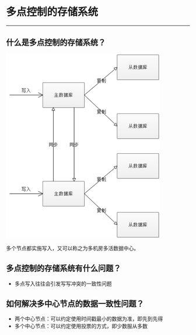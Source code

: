 # 多点控制的存储系统

---

## 什么是多点控制的存储系统？

![](/assets/003.png)

多个节点都实施写入，又可以称之为多机房多活数据中心。

## 多点控制的存储系统有什么问题？

* 多点写入往往会引发写写冲突的一致性问题

## 如何解决多中心节点的数据一致性问题？

* 两个中心节点：可以约定使用时间戳最小的数据为准，即先到先得
* 多个中心节点：可以约定使用投票的方式，即少数服从多数
